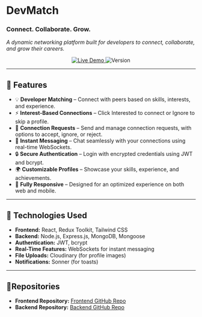 # DevMatch
### Connect. Collaborate. Grow.
_A dynamic networking platform built for developers to connect, collaborate, and grow their careers._

<p align="center">
  <a href="https://www.devmatch.site/login" target="_blank">
    <img src="https://img.shields.io/badge/Live%20Website-black?style=for-the-badge&logo=vercel" alt="Live Demo" />
  </a>
  <a>
    <img src="https://img.shields.io/badge/version-1.0.0-blue?style=for-the-badge" alt="Version">
  </a>
</p>

---

## 🌟 Features

- 💡 **Developer Matching** – Connect with peers based on skills, interests, and experience.
- ⚡ **Interest-Based Connections** – Click Interested to connect or Ignore to skip a profile.
- 📩 **Connection Requests** – Send and manage connection requests, with options to accept, ignore, or reject.
- 💬 **Instant Messaging** – Chat seamlessly with your connections using real-time WebSockets.
- 🔒 **Secure Authentication** – Login with encrypted credentials using JWT and bcrypt.
- 🌍 **Customizable Profiles** – Showcase your skills, experience, and achievements.
- 📱 **Fully Responsive** – Designed for an optimized experience on both web and mobile.

---

## 🔧 Technologies Used

- **Frontend:** React, Redux Toolkit, Tailwind CSS
- **Backend:** Node.js, Express.js, MongoDB, Mongoose
- **Authentication:** JWT, bcrypt
- **Real-Time Features:** WebSockets for instant messaging
- **File Uploads:** Cloudinary (for profile images)
- **Notifications:** Sonner (for toasts)
---

##  📂Repositories
- **Frontend Repository:** [Frontend GitHub Repo](https://github.com/avinashsingh108/devnet_frontend)
- **Backend Repository:** [Backend GitHub Repo](https://github.com/avinashsingh108/devnet_backend)
